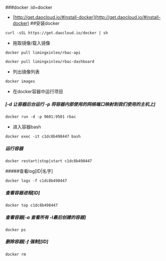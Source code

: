 ###docker :id=docker

- [http://get.daocloud.io/#install-docker](http://get.daocloud.io/#install-docker)
##安装docker

```
curl -sSL https://get.daocloud.io/docker | sh
```
- 拖取镜像/载入镜像
```
docker pull limingxinleo/rbac-api

docker pull limingxinleo/rbac-dashboard
```
- 列出镜像列表
```
docker images
```
- 在docker容器中运行项目
##### [-d 让容器后台运行 -p 将容器内部使用的网络端口映射到我们使用的主机上]
```
docker run -d -p 9601:9501 rbac
```
-  进入容器bash
```
docker exec -it c1dc8b498447 bash
```
##### 运行容器
```
docker restart|stop|start c1dc8b498447
```
#####查看log[ID|名字]
```
docker logs -f c1dc8b498447
```
##### 查看容器进程[ID]
```
docker top c1dc8b498447
```
##### 查看容器[-a 查看所有 -l最后创建的容器]
```
docker ps 
```
##### 删除容器[-f 强制][ID]
```
docker rm 
```
